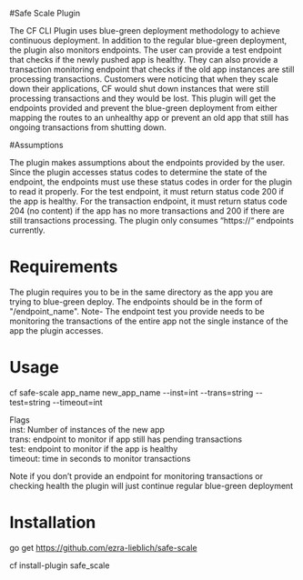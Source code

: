 #Safe Scale Plugin

The CF CLI Plugin uses blue-green deployment methodology to achieve continuous deployment. In addition to the 
regular blue-green deployment, the plugin also monitors endpoints. The user can provide a test endpoint that 
checks if the newly pushed app is healthy. They can also provide a transaction monitoring endpoint that checks 
if the old app instances are still processing transactions. Customers were noticing that when they scale down 
their applications, CF would shut down instances that were still processing transactions and they would be lost. 
This plugin will get the endpoints provided and prevent the blue-green deployment from either mapping the routes 
to an unhealthy app or prevent an old app that still has ongoing transactions from shutting down.

#Assumptions

The plugin makes assumptions about the endpoints provided by the user. Since the plugin accesses status codes to 
determine the state of the endpoint, the endpoints must use these status codes in order for the plugin to read it 
properly. For the test endpoint, it must return status code 200 if the app is healthy. For the transaction endpoint, 
it must return status code 204 (no content) if the app has no more transactions and 200 if there are still transactions 
processing. The plugin only consumes “https://“ endpoints currently.

# Requirements

The plugin requires you to be in the same directory as the app you are trying to blue-green deploy. The endpoints should be in the form of "/endpoint_name". 
Note- The endpoint test you provide needs to be monitoring the transactions of the entire app not the single instance of the app the plugin accesses.

# Usage

cf safe-scale app_name new_app_name --inst=int --trans=string --test=string --timeout=int

Flags                                                                                                                       
inst: Number of instances of the new app                                                                                    
trans: endpoint to monitor if app still has pending transactions                                                            
test: endpoint to monitor if the app is healthy                                                                             
timeout: time in seconds to monitor transactions                                                                             

Note if you don’t provide an endpoint for monitoring transactions or checking health the plugin will just continue 
regular blue-green deployment

# Installation

go get https://github.com/ezra-lieblich/safe-scale

cf install-plugin safe_scale
